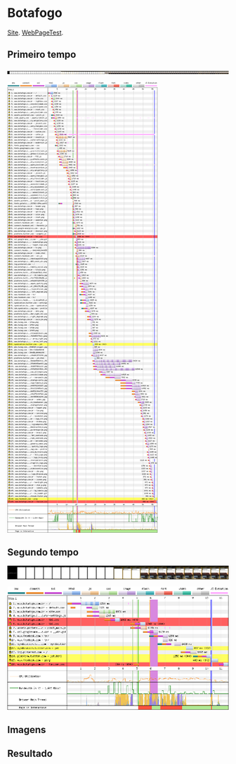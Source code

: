 # Botafogo

[Site](https://www.botafogo.com.br/). [WebPageTest](https://www.webpagetest.org/result/190422_JD_1a258ae4286bec75f4d0f74ba1b14b15/).

## Primeiro tempo

![](imgs/filmstrip-first-view-run-1.png)

![](imgs/first-view-run-1.png)

## Segundo tempo

![](imgs/filmstrip-second-view-run-1.png)

![](imgs/second-view-run-1.png)

## Imagens

## Resultado